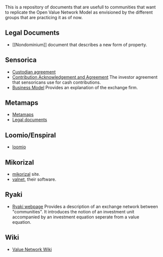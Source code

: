 This is a repository of documents that are usefull to communities that want to replicate the Open Value Network Model as envisioned by the different groups that are practicing it as of now.


## Legal Documents

* [[Nondominium]] document that describes a new form of property.

## Sensorica

* [Custodian agreement](https://docs.google.com/document/d/1l422fkADzWjNZkNZ91uGvB6OHAjpZt9Qmlcs_SL5YRQ/pub)
* [Contribution Acknowledgement and Agreement](https://docs.google.com/document/d/1Husqozad7wLzES5UG-Rfd5oDzJvXzG8RjEzUuv2KxTg/pub) The investor agreement that sensoricans use for cash contributions.
* [Business Model](https://docs.google.com/document/d/1pMlMrtKuG4uajEbNdt_i1uex3xHOKYNSPi9od1E671E/edit?pli=1) Provides an explanation of the exchange firm.

## Metamaps
* [Metamaps](//metamaps.cc)
* [Legal documents](http://www.docracy.com/doc/showalluserdocs?sortBy=5&page=1&userId=7366)

## Loomio/Enspiral

* [loomio](//loomio.org)

## Mikorizal

* [mikorizal](//mikorizal.org) site.
* [valnet](//github.com/valnet), their software.

## Ryaki

* [Ryaki webpage](http://ryaki-org.github.io) Provides a description of an exchange network between "communities". It introduces the notion of an investment unit accompanied by an investment equation seperate from a value equation.


## Wiki 

* [Value Network Wiki](http://valuenetwork.referata.com/wiki/Main_Page)
